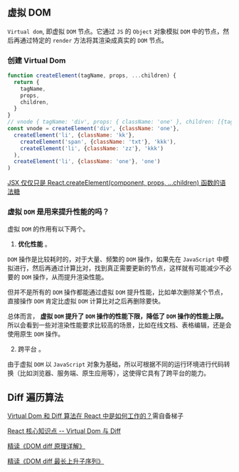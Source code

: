 ## 虚拟 DOM

`Virtual dom`, 即虚拟 `DOM` 节点。它通过 `JS` 的 `Object` 对象模拟 `DOM` 中的节点，然后再通过特定的 `render` 方法将其渲染成真实的 `DOM` 节点。

### 创建 Virtual Dom

```javaScript
function createElement(tagName, props, ...children) {
  return {
    tagName,
    props,
    children,
  }
}
// vnode { tagName: 'div', props: { className: 'one' }, children: [{tagName: 'li', props: { className: 'kk', children: [...] }}, children: [{tagName: 'li', props: { className: 'zz', children: ['kkk'] }}] }
const vnode = createElement('div', {className: 'one'},
  createElement('li', {className: 'kk'},
    createElement('span', {className: 'txt'}, 'kkk'),
    createElement('li', {className: 'zz'}, 'kkk')
  ),
  createElement('li', {className: 'one'}, 'one')
)
```

[JSX 仅仅只是 React.createElement(component, props, ...children) 函数的语法糖](https://reactjs.org/docs/jsx-in-depth.html)

### 虚拟 `DOM` 是用来提升性能的吗？

虚拟 `DOM` 的作用有以下两个。

1. **优化性能** 。

`DOM` 操作是比较耗时的，对于大量、频繁的 `DOM` 操作，如果先在 `JavaScript` 中模拟进行，然后再通过计算比对，找到真正需要更新的节点，这样就有可能减少不必要的 `DOM` 操作，从而提升渲染性能。

但并不是所有的 `DOM` 操作都能通过虚拟 `DOM` 提升性能，比如单次删除某个节点，直接操作 `DOM` 肯定比虚拟 `DOM` 计算比对之后再删除要快。

总体而言， **虚拟 `DOM` 提升了 `DOM` 操作的性能下限，降低了 `DOM` 操作的性能上限。** 所以会看到一些对渲染性能要求比较高的场景，比如在线文档、表格编辑，还是会使用原生 `DOM` 操作。

2. 跨平台 。

由于虚拟 `DOM` 以 `JavaScript` 对象为基础，所以可根据不同的运行环境进行代码转换（比如浏览器、服务端、原生应用等），这使得它具有了跨平台的能力。

## Diff 遍历算法

[Virtual Dom 和 Diff 算法在 React 中是如何工作的？](https://medium.com/@gethylgeorge/how-virtual-dom-and-diffing-works-in-react-6fc805f9f84e)需自备梯子

[React 核心知识点 -- Virtual Dom 与 Diff](https://github.com/pfan123/Articles/issues/62)

[精读《DOM diff 原理详解》](https://github.com/ascoders/weekly/blob/master/%E5%89%8D%E6%B2%BF%E6%8A%80%E6%9C%AF/190.%E7%B2%BE%E8%AF%BB%E3%80%8ADOM%20diff%20%E5%8E%9F%E7%90%86%E8%AF%A6%E8%A7%A3%E3%80%8B.md)

[精读《DOM diff 最长上升子序列》](https://github.com/ascoders/weekly/blob/master/%E5%89%8D%E6%B2%BF%E6%8A%80%E6%9C%AF/192.%E7%B2%BE%E8%AF%BB%E3%80%8ADOM%20diff%20%E6%9C%80%E9%95%BF%E4%B8%8A%E5%8D%87%E5%AD%90%E5%BA%8F%E5%88%97%E3%80%8B.md)
